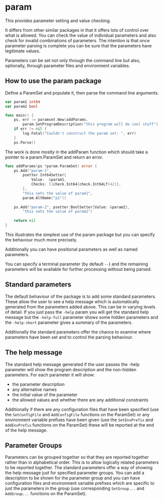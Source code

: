 # param
This provides parameter setting and value checking.

It differs from other similar packages in that it offers lots of control over
what is allowed. You can check the value of individual parameters and also
check for invalid combinations of parameters. The intention is that once
parameter parsing is complete you can be sure that the parameters have
legitimate values.

Parameters can be set not only through the command line but also, optionally,
through parameter files and environment variables.


## How to use the param package

Define a ParamSet and populate it, then parse the command line arguments.

```go
var param1 int64
var param2 bool

func main() {
	ps, err := paramset.New(addParams,
		param.SetProgramDescription("this program will do cool stuff"))
	if err != nil {
		log.Fatal("Couldn't construct the param set: ", err)
	}
	ps.Parse()
```

The work is done mostly in the addParam function which should take a pointer to a
param.ParamSet and return an error.

```go
func addParams(ps *param.ParamSet) error {
	ps.Add("param-1",
		psetter.Int64Setter{
			Value:  &param1,
			Checks: []check.Int64{check.Int64LT(42)},
		},
		"this sets the value of param1",
		param.AltName("p1"))
		
	ps.Add("param-2", psetter.BoolSetter{Value: &param2},
		"this sets the value of param2")
		
	return nil
}
```

This illustrates the simplest use of the param package but you can specify
the behaviour much more precisely.

Additionally you can have positional parameters as well as named parameters.

You can specify a terminal parameter (by default `--`) and the remaining
parameters will be available for further processing without being parsed.

## Standard parameters
The default behaviour of the package is to add some standard
parameters. These allow the user to see a help message which is automatically
generated from the parameters added above. This can be in varying levels of
detail. If you just pass the `-help` param you will get the standard help
message but the `-help-full` parameter shows some hidden parameters and the
`-help-short` parameter gives a summary of the parameters.

Additionally the standard parameters offer the chance to examine where
parameters have been set and to control the parsing behaviour.

## The help message
The standard help message generated if the user passes the -help parameter
will show the program description and the non-hidden parameters. For each
parameter it will show:
* the parameter description
* any alternative names
* the initial value of the parameter
* the allowed values and whether there are any additional constraints

Additionally if there are any configuration files that have been specified
(use the `SetConfigFile` and `AddConfigFile` functions on the ParamSet) or
any environment variable prefixes have been given (use the `SetEnvPrefix` and
`AddEnvPrefix` functions on the ParamSet) these will be reported at the end
of the help message.

## Parameter Groups
Parameters can be grouped together so that they are reported together rather
than in alphabetical order. This is to allow logically related parameters to
be reported together. The standard parameters offer a way of showing the help
message just for specified parameter groups. You can add a description to be
shown for the parameter group and you can have configuration files and
environment variable prefixes which are specific to just the parameters in
the group (use corresponding `SetGroup...` and `AddGroup...` functions on the
ParamSet).
